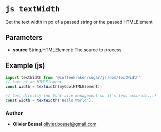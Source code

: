


<!-- @namespace    sugar.js.dom -->

# ```js textWidth ```


Get the text width in px of a passed string or the passed HTMLElement

## Parameters

- **source**  String,HTMLElement: The source to process



## Example (js)

```js
import textWidth from '@coffeekraken/sugar/js/dom/textWidth'
// text of an HTMLElement
const width = textWidth(myCoolHTMLElement);

// text directly (no font-size management so it's less accurate...)
const width = textWidth('Hello World');
```


### Author
- **Olivier Bossel** <a href="mailto:olivier.bossel@gmail.com">olivier.bossel@gmail.com</a> 




